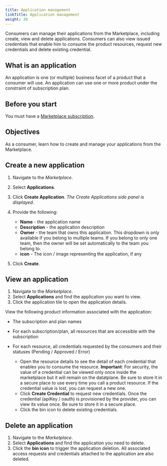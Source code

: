 ```yaml
---
title: Application management
linkTitle: Application management
weight: 30
---
```


Consumers can manage their applications from the Marketplace, including create, view and delete applications. Consumers can also view issued credentials that enable him to consume the product resources, request new credentials and delete existing credential.

## What is an application

An application is one (or multiple) business facet of a product that a consumer will use. An application can use one or more product under the constraint of subscription plan.

## Before you start

You must have a [Marketplace subscription](/docs/manage_marketplace/consumer_experience/subscription_management).

## Objectives

As a consumer, learn how to create and manage your applications from the Marketplace.

## Create a new application

1. Navigate to the *Marketplace*.
2. Select **Applications**.
3. Click **Create Application**. *The Create Applications side panel is displayed*.
4. Provide the following:

    * **Name** - the application name
    * **Description** - the application description
    * **Owner** - the team that owns this application. This dropdown is only available if you belong to multiple teams. If you belong to only one team, then the owner will be set automatically to the team you belong to.
    * **icon** - The icon / image representing the application, if any

5. Click **Create**.

## View an application

1. Navigate to the *Marketplace*.
2. Select **Applications** and find the application you want to view.
3. Click the application tile to open the application details.

View the following product information associated with the application:

* The subscription and plan names
* For each subscription/plan, all resources that are accessible with the subscription
* For each resource, all credentials requested by the consumers and their statuses (Pending / Approved / Error)

    * Open the resource details to see the detail of each credential that enables you to consume the resource. **Important**: For security, the value of a credential can be viewed only once inside the marketplace but it will remain on the datatplane. Be sure to store it in a secure place to use every time you call a product resource. If the credential value is lost, you can request a new one.  
    * Click **Create Credential** to request new credentials. Once the credential (apiKey / oauth) is provisioned by the provider, you can view its value once. Be sure to store it in a secure place.
    * Click the bin icon to delete existing credentials.

## Delete an application

1. Navigate to the *Marketplace*.
2. Select **Applications** and find the application you need to delete.
3. Click the **bin icon** to trigger the application deletion. All associated access requests and credentials attached to the application are also deleted.
